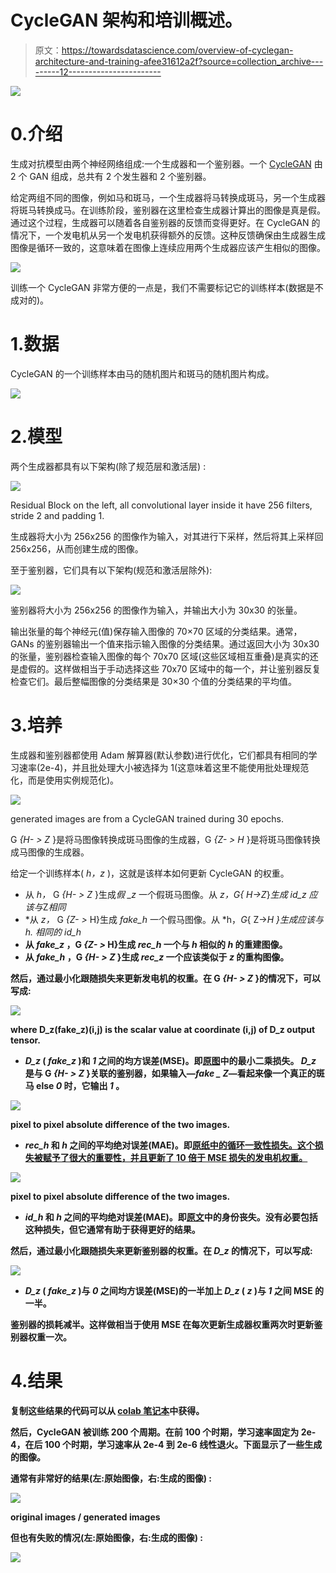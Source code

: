# CycleGAN 架构和培训概述。

> 原文：<https://towardsdatascience.com/overview-of-cyclegan-architecture-and-training-afee31612a2f?source=collection_archive---------12----------------------->

![](img/b4cf38e4c30c8dc9a5be8106592ea3c8.png)

# 0.介绍

生成对抗模型由两个神经网络组成:一个生成器和一个鉴别器。一个 [CycleGAN](https://arxiv.org/abs/1703.10593) 由 2 个 GAN 组成，总共有 2 个发生器和 2 个鉴别器。

给定两组不同的图像，例如马和斑马，一个生成器将马转换成斑马，另一个生成器将斑马转换成马。在训练阶段，鉴别器在这里检查生成器计算出的图像是真是假。通过这个过程，生成器可以随着各自鉴别器的反馈而变得更好。在 CycleGAN 的情况下，一个发电机从另一个发电机获得额外的反馈。这种反馈确保由生成器生成图像是循环一致的，这意味着在图像上连续应用两个生成器应该产生相似的图像。

![](img/f632061a49fda2d307496b930261c647.png)

训练一个 CycleGAN 非常方便的一点是，我们不需要标记它的训练样本(数据是不成对的)。

# 1.数据

CycleGAN 的一个训练样本由马的随机图片和斑马的随机图片构成。

![](img/b27d081df740795ad63a27a3bf2081d0.png)

# 2.模型

两个生成器都具有以下架构(除了规范层和激活层) :

![](img/c61f6336877450566271f1d0a80da6ac.png)

Residual Block on the left, all convolutional layer inside it have 256 filters, stride 2 and padding 1.

生成器将大小为 256x256 的图像作为输入，对其进行下采样，然后将其上采样回 256x256，从而创建生成的图像。

至于鉴别器，它们具有以下架构(规范和激活层除外):

![](img/deac53b269700823f677f7e58bcbb64c.png)

鉴别器将大小为 256x256 的图像作为输入，并输出大小为 30x30 的张量。

输出张量的每个神经元(值)保存输入图像的 70×70 区域的分类结果。通常，GANs 的鉴别器输出一个值来指示输入图像的分类结果。通过返回大小为 30x30 的张量，鉴别器检查输入图像的每个 70x70 区域(这些区域相互重叠)是真实的还是虚假的。这样做相当于手动选择这些 70x70 区域中的每一个，并让鉴别器反复检查它们。最后整幅图像的分类结果是 30×30 个值的分类结果的平均值。

# 3.培养

生成器和鉴别器都使用 Adam 解算器(默认参数)进行优化，它们都具有相同的学习速率(2e-4)，并且批处理大小被选择为 1(这意味着这里不能使用批处理规范化，而是使用实例规范化)。

![](img/6edb36dfc73af9bd6dca5938b2b6bddd.png)

generated images are from a CycleGAN trained during 30 epochs.

G *{H- > Z* }是将马图像转换成斑马图像的生成器，G *{Z- > H* }是将斑马图像转换成马图像的生成器。

给定一个训练样本( *h，z* )，这就是该样本如何更新 CycleGAN 的权重。

*   从 *h，* G *{H- > Z* }生成*假 _z* 一个假斑马图像。从 *z，*G*{ H->Z*}*生成 *id_z* 应该与*Z*相同*
*   *从 *z，* G *{Z- >* H}生成 *fake_h* 一个假马图像。从 *h，*G*{ Z->*H }*生成应该与 *h.* 相同的 *id_h***
*   **从 *fake_z* ，G *{Z- >* H}生成 *rec_h* 一个与 *h* 相似的 *h* 的重建图像。**
*   **从 *fake_h* ，G *{H- > Z* }生成 *rec_z* 一个应该类似于 *z* 的重构图像。**

**然后，通过最小化跟随损失来更新发电机的权重。在 G *{H- > Z* }的情况下，可以写成:**

**![](img/5c292fca0e66892e4d756dbcb8d0024b.png)**

**where D_z(fake_z)(i,j) is the scalar value at coordinate (i,j) of D_z output tensor.**

*   ***D_z* ( *fake_z* )和 *1* 之间的均方误差(MSE)。即[原图](https://arxiv.org/pdf/1703.10593.pdf)中的最小二乘损失。 *D_z* 是与 G *{H- > Z* }关联的鉴别器，如果输入—*fake _ Z*—看起来像一个真正的斑马 else *0* 时，它输出 *1* 。**

**![](img/e571757c695814a2ff98855a3f2e5dbe.png)**

**pixel to pixel absolute difference of the two images.**

*   ***rec_h* 和 *h* 之间的平均绝对误差(MAE)。即[原纸中的循环一致性损失。这个损失被赋予了很大的重要性，并且更新了 10 倍于 MSE 损失的发电机权重。](https://arxiv.org/pdf/1703.10593.pdf)**

**![](img/2c832aefc03c19911a908d9be610af19.png)**

**pixel to pixel absolute difference of the two images.**

*   ***id_h* 和 *h* 之间的平均绝对误差(MAE)。即[原文](https://arxiv.org/pdf/1703.10593.pdf)中的身份丧失。没有必要包括这种损失，但它通常有助于获得更好的结果。**

**然后，通过最小化跟随损失来更新鉴别器的权重。在 *D_z* 的情况下，可以写成:**

**![](img/96add46bad46c03d5797c1482bc1898f.png)**

*   ***D_z* ( *fake_z* )与 *0* 之间均方误差(MSE)的一半加上 *D_z* ( *z* )与 *1* 之间 MSE 的一半。**

**鉴别器的损耗减半。这样做相当于使用 MSE 在每次更新生成器权重两次时更新鉴别器权重一次。**

# **4.结果**

**复制这些结果的代码可以从 [colab 笔记本](https://colab.research.google.com/gist/feiwu77777/3de4782dc9fbc3efa5d9131a48d8dfdc/cyclegan.ipynb)中获得。**

**然后，CycleGAN 被训练 200 个周期。在前 100 个时期，学习速率固定为 2e-4，在后 100 个时期，学习速率从 2e-4 到 2e-6 线性退火。下面显示了一些生成的图像。**

**通常有非常好的结果(左:原始图像，右:生成的图像) :**

**![](img/d5d488690dabb80cb07a06363489dc49.png)**

**original images / generated images**

**但也有失败的情况(左:原始图像，右:生成的图像) :**

**![](img/735b0b42ea97cc0d897b1e90e0b502eb.png)**